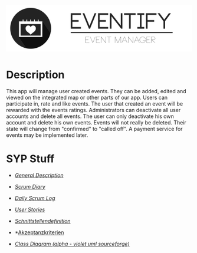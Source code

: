 # ![Picture](./misc/res/banner.png)

# Description

This app will manage user created events. They can be added, edited and viewed on the integrated map or other parts of our app. Users can participate in, rate and like events. The user that created an event will be rewarded with the events ratings. Administrators can deactivate all user accounts and delete all events. The user can only deactivate his own account and delete his own events. Events will not really be deleted. Their state will change from "confirmed" to "called off". A payment service for events may be implemented later.

# SYP Stuff

* *[General Description](https://htlvillachat-my.sharepoint.com/:w:/g/personal/winklerc_edu_htl-villach_at/EbAvtVUywLBAstYna4mbRVABu-LJ61s3_ly-v8ELw9-Jmg?e=cTvQP9)*

* *[Scrum Diary](https://htlvillachat-my.sharepoint.com/:x:/g/personal/winklerc_edu_htl-villach_at/EcPqzjz8_aVMnSdCNvz_rXUBaGldYmZRuDGrJQCu9_faUg?e=L8xzrw)*

* *[Daily Scrum Log](https://htlvillachat-my.sharepoint.com/:x:/g/personal/winklerc_edu_htl-villach_at/EXtbpCOansBAoR7AqLHziX0BhJlfjjP077jxgPgL7cal_A?e=qxp9wd)*

* *[User Stories](https://htlvillachat-my.sharepoint.com/:w:/g/personal/winklerc_edu_htl-villach_at/EUmzPwoXzbZFs3ojCz2KYNUBqhjcG0TBia4W-uYe5KzEYw?e=QhVqnu)*

* *[Schnittstellendefinition](https://htlvillachat-my.sharepoint.com/:w:/g/personal/winklerc_edu_htl-villach_at/Ecna0Q--hulLnKaud-q1ATgBdUgAsIqeprQZuKkLSFXxVQ?e=NY39gD)*

* *[Akzeptanzkriterien](https://htlvillachat-my.sharepoint.com/:w:/g/personal/winklerc_edu_htl-villach_at/EWKYWMxxgSVFk8PcSJsaWOABvfcUlnKE-nCgzaNNNYeKKw?e=fTZHrs)

* *[Class Diagram (alpha - violet uml sourceforge)](./misc/syp/Eventify.class.violet.html)*
